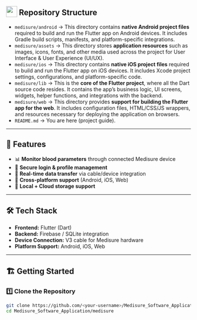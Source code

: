 ## <img src="https://github.com/user-attachments/assets/f3dcee8e-e008-457a-97fb-d3848b425713" height="30px" style="vertical-align:text-bottom;"> Repository Structure  
- `medisure/android` → This directory contains **native Android project files** required to build and run the Flutter app on Android devices. It includes Gradle build scripts, manifests, and platform-specific integrations.  
- `medisure/assets` → This directory stores **application resources** such as images, icons, fonts, and other media used across the project for User Interface & User Experience (UI/UX). 
- `medisure/ios` → This directory contains **native iOS project files** required to build and run the Flutter app on iOS devices. It includes Xcode project settings, configurations, and platform-specific code.  
- `medisure/lib` → This is the **core of the Flutter project**, where all the Dart source code resides. It contains the app’s business logic, UI screens, widgets, helper functions, and integrations with the backend.  
- `medisure/web` → This directory provides **support for building the Flutter app for the web**. It includes configuration files, HTML/CSS/JS wrappers, and resources necessary for deploying the application on browsers.  
- `README.md` → You are here (project guide).   

---

## 🚀 Features  
- 📊 **Monitor blood parameters** through connected Medisure device  
- 🔐 **Secure login & profile management**  
- 🔗 **Real-time data transfer** via cable/device integration  
- 📱 **Cross-platform support** (Android, iOS, Web)  
- 💾 **Local + Cloud storage support**  

---

## 🛠️ Tech Stack  
- **Frontend:** Flutter (Dart)  
- **Backend:** Firebase / SQLite integration  
- **Device Connection:** V3 cable for Medisure hardware  
- **Platform Support:** Android, iOS, Web  

---

## 🏗️ Getting Started  

### 1️⃣ Clone the Repository  
```bash
git clone https://github.com/<your-username>/Medisure_Software_Application.git
cd Medisure_Software_Application/medisure

